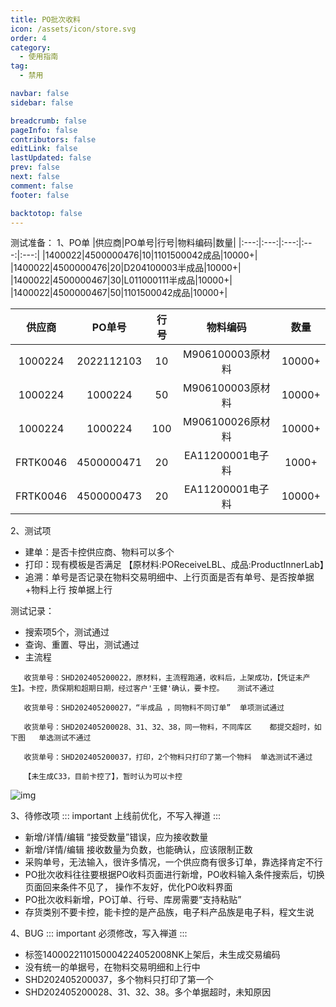 ```yaml
---
title: PO批次收料
icon: /assets/icon/store.svg
order: 4
category:
  - 使用指南
tag:
  - 禁用

navbar: false
sidebar: false

breadcrumb: false
pageInfo: false
contributors: false
editLink: false
lastUpdated: false
prev: false
next: false
comment: false
footer: false

backtotop: false
---
```


测试准备：
1、PO单
|供应商|PO单号|行号|物料编码|数量|
|:---:|:---:|:---:|:---:|:---:|
|1400022|4500000476|10|1101500042成品|10000+|
|1400022|4500000476|20|D204100003半成品|10000+|
|1400022|4500000467|30|L011000111半成品|10000+|
|1400022|4500000467|50|1101500042成品|10000+|

|供应商|PO单号|行号|物料编码|数量|
|:---:|:---:|:---:|:---:|:---:|
|1000224|2022112103|10|M906100003原材料|10000+|
|1000224|1000224|50|M906100003原材料|10000+| 
|1000224|1000224|100|M906100026原材料|10000+| 
|FRTK0046|4500000471|20|EA11200001电子料|1000+|
|FRTK0046|4500000473|20|EA11200001电子料|10000+|

2、测试项
- 建单：是否卡控供应商、物料可以多个
- 打印：现有模板是否满足  【原材料:POReceiveLBL、成品:ProductInnerLab】
- 追溯：单号是否记录在物料交易明细中、上行页面是否有单号、是否按单据+物料上行 按单据上行

测试记录：
- 搜索项5个，测试通过
- 查询、重置、导出，测试通过
- 主流程
```
   收货单号：SHD202405200022，原材料，主流程跑通，收料后，上架成功，【凭证未产生】。卡控，质保期和超期日期，经过客户'王健'确认，要卡控。   测试不通过

   收货单号：SHD202405200027，“半成品 ，同物料不同订单”  单项测试通过

   收货单号：SHD202405200028、31、32、38，同一物料，不同库区    都提交超时，如下图   单选测试不通过

   收货单号：SHD202405200037，打印，2个物料只打印了第一个物料  单选测试不通过

   【未生成C33，目前卡控了】，暂时认为可以卡控
```
![img](/assets/image/PO批次提交超时.png)


3、待修改项
  ::: important
    上线前优化，不写入禅道
  :::
  - 新增/详情/编辑 “接受数量”错误，应为接收数量
  - 新增/详情/编辑 接收数量为负数，也能确认，应该限制正数
  - 采购单号，无法输入，很许多情况，一个供应商有很多订单，靠选择肯定不行
  - PO批次收料往往要根据PO收料页面进行新增，PO收料输入条件搜索后，切换页面回来条件不见了，
    操作不友好，优化PO收料界面
  - PO批次收料新增，PO订单、行号、库房需要“支持粘贴”
  - 存货类别不要卡控，能卡控的是产品族，电子料产品族是电子料，程文生说

4、BUG
  ::: important
    必须修改，写入禅道
  :::
  - 标签1400022110150004224052008NK上架后，未生成交易编码
  - 没有统一的单据号，在物料交易明细和上行中
  - SHD202405200037，多个物料只打印了第一个
  - SHD202405200028、31、32、38。多个单据超时，未知原因

